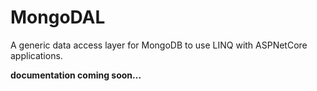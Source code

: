 # MongoDAL
A generic data access layer for MongoDB to use LINQ with ASPNetCore applications.

**documentation coming soon...**

